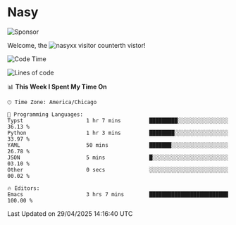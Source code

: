 # Nasy

<!--
<p align="center">
<img height="200" src="https://github-readme-stats.vercel.app/api?username=nasyxx&count_private=true&show_icons=true&theme=dracula&include_all_commits=true"/>
<img height="200" src="https://github-readme-stats.vercel.app/api/top-langs/?username=nasyxx&theme=dracula&hide=html,jupyter+notebook&count_private=true&show_icons=true"/>
</p>

  
----------------
-->

![Sponsor](https://img.shields.io/static/v1.svg?label=Sponsor&message=%E2%9D%A4&logo=GitHub&style=flat&color=pink)
 
Welcome, the ![nasyxx visitor counter](https://count.getloli.com/get/@nasyxx?theme=rule34)th vistor!
 
<!--START_SECTION:waka-->
![Code Time](http://img.shields.io/badge/Code%20Time-4%2C745%20hrs%2027%20mins-blue)

![Lines of code](https://img.shields.io/badge/From%20Hello%20World%20I%27ve%20Written-6.3%20million%20lines%20of%20code-blue)

📊 **This Week I Spent My Time On** 

```text
🕑︎ Time Zone: America/Chicago

💬 Programming Languages: 
Typst                    1 hr 7 mins         █████████░░░░░░░░░░░░░░░░   36.13 % 
Python                   1 hr 3 mins         ████████░░░░░░░░░░░░░░░░░   33.97 % 
YAML                     50 mins             ███████░░░░░░░░░░░░░░░░░░   26.78 % 
JSON                     5 mins              █░░░░░░░░░░░░░░░░░░░░░░░░   03.10 % 
Other                    0 secs              ░░░░░░░░░░░░░░░░░░░░░░░░░   00.02 % 

🔥 Editors: 
Emacs                    3 hrs 7 mins        █████████████████████████   100.00 % 
```


 Last Updated on 29/04/2025 14:16:40 UTC
<!--END_SECTION:waka-->

<!-- ![visitors](https://visitor-badge.laobi.icu/badge?page_id=nasyxx.nasyxx) -->
